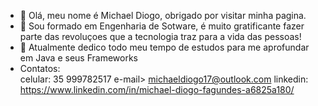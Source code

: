 - 👋 Olá, meu nome é Michael Diogo, obrigado por visitar minha pagina. 
- 👀 Sou formado em Engenharia de Sotware, é muito gratificante fazer parte das revoluçoes que a tecnologia traz para a vida das pessoas! 
- 🌱 Atualmente dedico todo meu tempo de estudos para me aprofundar em Java e seus Frameworks 
- Contatos:  
celular: 35 999782517 
e-mail> michaeldiogo17@outlook.com
linkedin: https://www.linkedin.com/in/michael-diogo-fagundes-a6825a180/


